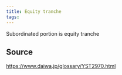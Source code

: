 ```yaml
---
title: Equity tranche
tags: 
---
```


Subordinated portion is equity tranche

## Source
https://www.daiwa.jp/glossary/YST2970.html